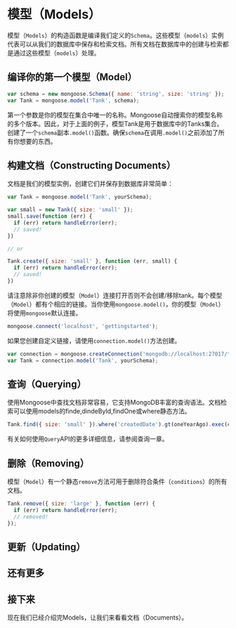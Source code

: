# 模型（Models）

模型（`Models`）的构造函数是编译我们定义的`Schema`。这些模型（`models`）实例代表可以从我们的数据库中保存和检索文档。所有文档在数据库中的创建与检索都是通过这些模型（`models`）处理。

## 编译你的第一个模型（Model）

```js
var schema = new mongoose.Schema({ name: 'string', size: 'string' });
var Tank = mongoose.model('Tank', schema);
```

第一个参数是你的模型在集合中唯一的名称。Mongoose自动搜索你的模型名称的多个版本。因此，对于上面的例子，模型Tank是用于数据库中的Tanks集合。创建了一个`schema`副本`.model()`函数。确保`schema`在调用`.model()`之前添加了所有你想要的东西。

## 构建文档（Constructing Documents）

文档是我们的模型实例，创建它们并保存到数据库非常简单：

```js
var Tank = mongoose.model('Tank', yourSchema);

var small = new Tank({ size: 'small' });
small.save(function (err) {
  if (err) return handleError(err);
  // saved!
})

// or

Tank.create({ size: 'small' }, function (err, small) {
  if (err) return handleError(err);
  // saved!
})
```

请注意除非你创建的模型（`Model`）连接打开否则不会创建/移除tank。每个模型（`Model`）都有个相应的链接。当你使用`mongoose.model()`，你的模型（`Model`）将使用`mongoose`默认连接。

```js
mongoose.connect('localhost', 'gettingstarted');
```

如果您创建自定义链接，请使用`connection.model()`方法创建。

```js
var connection = mongoose.createConnection('mongodb://localhost:27017/test');
var Tank = connection.model('Tank', yourSchema);
```

## 查询（Querying）

使用Mongoose中查找文档非常容易，它支持MongoDB丰富的查询语法。文档检索可以使用models的finde,dindeById,findOne或where静态方法。

```js
Tank.find({ size: 'small' }).where('createdDate').gt(oneYearAgo).exec(callback);
```

有关如何使用`Query`API的更多详细信息，请参阅查询一章。

## 删除（Removing）

模型（`Model`）有一个静态`remove`方法可用于删除符合条件（`conditions`）的所有文档。

```js
Tank.remove({ size: 'large' }, function (err) {
  if (err) return handleError(err);
  // removed!
});
```

## 更新（Updating）



## 还有更多



## 接下来

现在我们已经介绍完Models，让我们来看看文档（Documents）。

































